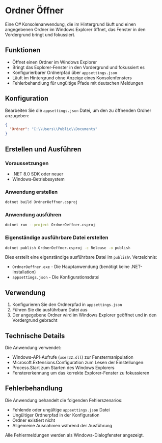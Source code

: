 # Ordner Öffner

Eine C# Konsolenanwendung, die im Hintergrund läuft und einen angegebenen Ordner im Windows Explorer öffnet, das Fenster in den Vordergrund bringt und fokussiert.

## Funktionen

- Öffnet einen Ordner im Windows Explorer
- Bringt das Explorer-Fenster in den Vordergrund und fokussiert es
- Konfigurierbarer Ordnerpfad über `appsettings.json`
- Läuft im Hintergrund ohne Anzeige eines Konsolenfensters
- Fehlerbehandlung für ungültige Pfade mit deutschen Meldungen

## Konfiguration

Bearbeiten Sie die `appsettings.json` Datei, um den zu öffnenden Ordner anzugeben:

```json
{
  "Ordner": "C:\\Users\\Public\\Documents"
}
```

## Erstellen und Ausführen

### Voraussetzungen
- .NET 8.0 SDK oder neuer
- Windows-Betriebssystem

### Anwendung erstellen
```cmd
dotnet build OrdnerOeffner.csproj
```

### Anwendung ausführen
```cmd
dotnet run --project OrdnerOeffner.csproj
```

### Eigenständige ausführbare Datei erstellen
```cmd
dotnet publish OrdnerOeffner.csproj -c Release -o publish
```

Dies erstellt eine eigenständige ausführbare Datei im `publish\` Verzeichnis:
- `OrdnerOeffner.exe` - Die Hauptanwendung (benötigt keine .NET-Installation)
- `appsettings.json` - Die Konfigurationsdatei

## Verwendung

1. Konfigurieren Sie den Ordnerpfad in `appsettings.json`
2. Führen Sie die ausführbare Datei aus
3. Der angegebene Ordner wird im Windows Explorer geöffnet und in den Vordergrund gebracht

## Technische Details

Die Anwendung verwendet:
- Windows-API-Aufrufe (`user32.dll`) zur Fenstermanipulation
- Microsoft.Extensions.Configuration zum Lesen der Einstellungen
- Process.Start zum Starten des Windows Explorers
- Fenstererkennung um das korrekte Explorer-Fenster zu fokussieren

## Fehlerbehandlung

Die Anwendung behandelt die folgenden Fehlerszenarios:
- Fehlende oder ungültige `appsettings.json` Datei
- Ungültiger Ordnerpfad in der Konfiguration
- Ordner existiert nicht
- Allgemeine Ausnahmen während der Ausführung

Alle Fehlermeldungen werden als Windows-Dialogfenster angezeigt.
